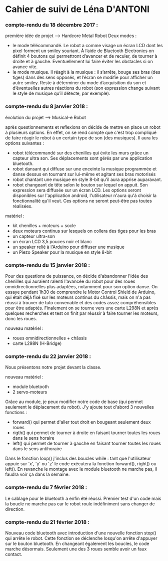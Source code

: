 # Cahier de suivi de Léna D'ANTONI #
 
### compte-rendu du 18 décembre 2017 : ###
 
première idée de projet --> Hardcore Metal Robot
Deux modes :
- le mode télécommandé. Le robot a comme visage un écran LCD dont les pixel forment un smiley souriant. À l’aide de Bluetooth Electronics on définit 4 boutons qui permettront d’avancer et de reculer, de tourner à droite et à gauche.
Eventuellement lui faire éviter les obstacles si on avance vite.
- le mode musique. Il réagit à la musique : il s’arrête, bouge ses bras (des tiges) dans des sens opposés, et l’écran se modifie pour afficher un autre smiley.
Reste à déterminer du mode d’acquisition du son et d’éventuelles autres réactions du robot (son expression change suivant le style de musique qu’il détecte, par exemple).
 
### compte-rendu du 8 janvier 2018 : ###
 
évolution du projet --> Musical-e Robot

après questionnements et reflexions on décide de mettre en place un robot à plusieurs options. En effet, on se rend compte que c'est trop compliqué de faire réagir le robot à un certain type de son (des musiques).
Il aura les options suivantes :
- robot télécommandé sur des chenilles qui évite les murs grâce un capteur ultra son. Ses déplacements sont gérés par une application bluetooth.
- robot dansant qui diffuse sur une enceinte la musique programmée et danse dessus en tournant sur lui-même et agitant ses bras motorisés
- robot chantant une musique en style 8-bit qu'il aura apprise auparavant.
- robot changeant de tête selon le bouton sur lequel on appuit. Son expression sera diffusée sur un écran LCD.
Les options seront disponibles sur l'application android, l'utilisateur n'aura qu'à choisir la fonctionnalité qu'il veut.
Ces options ne seront peut-être pas toutes réalisées. 
 
matériel : 
- kit chenilles + moteurs + socle 
- deux moteurs continus sur lesquels on collera des tiges pour les bras
- un capteur ultra-son
- un écran LCD 3,5 pouces noir et blanc
- un speaker relié à l'Arduino pour diffuser une musique
- un Piezo Speaker pour la musique en style 8-bit

### compte-rendu du 15 janvier 2018 : ###

Pour des questions de puissance, on décide d'abandonner l'idée des chenilles qui auraient ralenti l'avancée du robot pour des roues omnidirectionnelles plus adaptées, notamment pour son option danse. On essaye pendant 1h30 de comprendre le Motor Control Shield de Arduino, qui était déjà fixé sur les moteurs continus du châssis, mais on n'a pas réussi à trouver de tuto convenable et des codes assez compréhensibles pour être adaptés. 
Finalement on se tourne vers une carte L298N et après quelques recherches et test on finit par réussir à faire tourner les moteurs, donc les roues.

nouveau matériel : 
- roues omnidirectionnelles + châssis
- carte L298N (H-Bridge)

### compte-rendu du 22 janvier 2018 : ###

Nous présentons notre projet devant la classe.

nouveau matériel :
- module bluetooth
- 2 servo-moteurs

Grâce au module, je peux modifier notre code de base (qui permet seulement le déplacement du robot). J'y ajoute tout d'abord 3 nouvelles fonctions :
- forward() qui permet d'aller tout droit en bougeant seulement deux roues
- rigth() qui permet de tourner à droite en faisant tourner toutes les roues dans le sens horaire
- left() qui permet de tourner à gauche en faisant tourner toutes les roues dans le sens antihoraire

Dans le fonction loop() j'inclus des boucles while : tant que l'utilisateur appuie sur 'x', 'y' ou 'z' le code exécutera la fonction forward(), right() ou left().
En revanche le montage avec le module bluetooth ne marche pas, il faudra voir ça dans la semaine.

### compte-rendu du 7 février 2018 : ###

Le cablage pour le bluetooth a enfin été réussi. Premier test d'un code mais la boucle ne marche pas car le robot roule indéfiniment sans changer de direction.

### compte-rendu du 21 février 2018 : ###

Nouveau code bluetooth avec introduction d'une nouvelle fonction stop() qui arrête le robot. Cette fonction se déclenche losqu'on arrête d'appuyer sur le bouton bluetooth. En changeant également les boucles, le code marche désormais. Seulement une des 3 roues semble avoir un faux contact.
 
 
